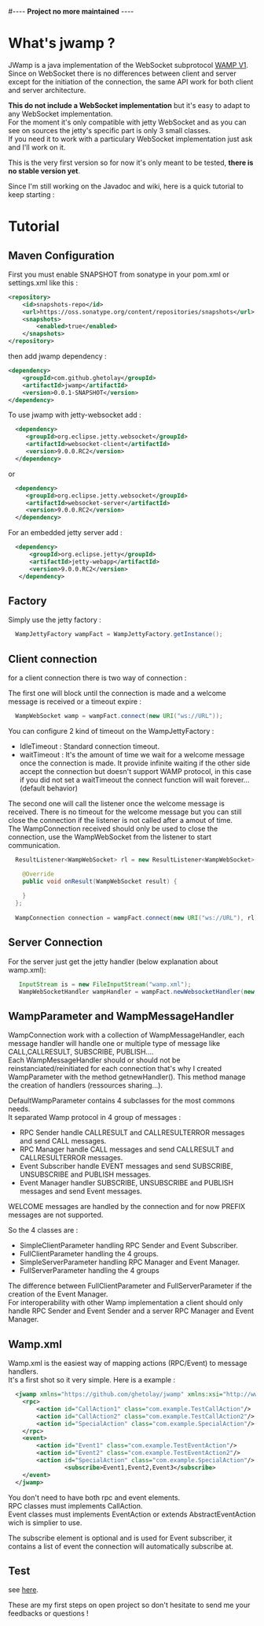 #---- **Project no more maintained** ----

What's jwamp ?
==============

JWamp is a java implementation of the WebSocket subprotocol [WAMP V1][wamp].  
Since on WebSocket there is no differences between client and server except for the initiation of the connection, the same API work for both client and server architecture.

**This do not include a WebSocket implementation** but it's easy to adapt to any WebSocket implementation.  
For the moment it's only compatible with jetty WebSocket and as you can see on sources the jetty's specific part is only 3 small classes.  
If you need it to work with a particulary WebSocket implementation just ask and I'll work on it.

This is the very first version so for now it's only meant to be tested, **there is no stable version yet**.

Since I'm still working on the Javadoc and wiki, here is a quick tutorial to keep starting :

Tutorial
========

Maven Configuration
-------------

First you must enable SNAPSHOT from sonatype in your pom.xml or settings.xml like this :
```xml
<repository>
	<id>snapshots-repo</id>
	<url>https://oss.sonatype.org/content/repositories/snapshots</url>
	<snapshots>
		<enabled>true</enabled>
	</snapshots>
</repository>
```

then add jwamp dependency : 
```xml
<dependency>
	<groupId>com.github.ghetolay</groupId>
	<artifactId>jwamp</artifactId>
	<version>0.0.1-SNAPSHOT</version>
</dependency>
```
To use jwamp with jetty-websocket add : 
```xml
  <dependency>
     <groupId>org.eclipse.jetty.websocket</groupId>
     <artifactId>websocket-client</artifactId> 
     <version>9.0.0.RC2</version>
  </dependency>
```
or
```xml
  <dependency>
     <groupId>org.eclipse.jetty.websocket</groupId>
     <artifactId>websocket-server</artifactId>
     <version>9.0.0.RC2</version>
  </dependency>
```

For an embedded jetty server add : 
```xml
  <dependency>
      <groupId>org.eclipse.jetty</groupId>
      <artifactId>jetty-webapp</artifactId>
      <version>9.0.0.RC2</version>
   </dependency>
```
Factory
-------

Simply use the jetty factory : 
```java
  WampJettyFactory wampFact = WampJettyFactory.getInstance();
```

Client connection
-----------------

for a client connection there is two way of connection : 

The first one will block until the connection is made and a welcome message is received or a timeout expire : 

```java
  WampWebSocket wamp = wampFact.connect(new URI("ws://URL"));
```
You can configure 2 kind of timeout on the WampJettyFactory : 
* IdleTimeout : Standard connection timeout.
* waitTimeout : It's the amount of time we wait for a welcome message once the connection is made. It provide infinite waiting if the other side accept the connection but doesn't support WAMP protocol, in this case if you did not set a waitTimeout the connect function will wait forever... (default behavior)

The second one will call the listener once the welcome message is received. There is no timeout for the welcome message but you can still close the connection if the listener is not called after a amout of time.  
The WampConnection received should only be used to close the connection, use the WampWebSocket from the listener to start communication.

```java
  ResultListener<WampWebSocket> rl = new ResultListener<WampWebSocket>() {

    @Override
    public void onResult(WampWebSocket result) {
					
    }
  };
			
  WampConnection connection = wampFact.connect(new URI("ws://URL"), rl);
```


Server Connection
-----------------

For the server just get the jetty handler (below explanation about wamp.xml): 

```java
   InputStream is = new FileInputStream("wamp.xml");
   WampWebSocketHandler wampHandler = wampFact.newWebsocketHandler(new DefaultWampParameter.SimpleServerParameter(is));
```


WampParameter and WampMessageHandler
------------------------------------

WampConnection work with a collection of WampMessageHandler, each message handler will handle one or multiple type of message like CALL,CALLRESULT, SUBSCRIBE, PUBLISH....  
Each WampMessageHandler should or should not be reinstanciated/reinitiated for each connection that's why I created WampParameter with the method getnewHandler(). This method manage the creation of handlers (ressources sharing...).

DefaultWampParameter contains 4 subclasses for the most commons needs.  
It separated Wamp protocol in 4 group of messages : 

* RPC Sender handle CALLRESULT and CALLRESULTERROR messages and send CALL messages.
* RPC Manager handle CALL messages and send CALLRESULT and CALLRESULTERROR messages.
* Event Subscriber handle EVENT messages and send SUBSCRIBE, UNSUBSCRIBE and PUBLISH messages.
* Event Manager handler SUBSCRIBE, UNSUBSCRIBE and PUBLISH messages and send Event messages.

WELCOME messages are handled by the connection and for now PREFIX messages are not supported.

So the 4 classes are : 

* SimpleClientParameter handling RPC Sender and Event Subscriber.
* FullClientParameter handling the 4 groups.
* SimpleServerParameter handling RPC Manager and Event Manager.
* FullServerParameter handling the 4 groups

The difference between FullClientParameter and FullServerParameter if the creation of the Event Manager.  
For interoperability with other Wamp implementation a client should only handle RPC Sender and Event Sender and a server RPC Manager and Event Manager.


Wamp.xml
--------

Wamp.xml is the easiest way of mapping actions (RPC/Event) to message handlers.  
It's a first shot so it very simple. Here is a example : 

```xml
  <jwamp xmlns="https://github.com/ghetolay/jwamp" xmlns:xsi="http://www.w3.org/2001/XMLSchema-instance" xsi:schemaLocation="https://github.com/ghetolay/jwamp https://raw.github.com/ghetolay/jwamp/master/jwamp.xsd">
	<rpc>
		<action id="CallAction1" class="com.example.TestCallAction"/>
		<action id="CallAction2" class="com.example.TestCallAction2"/>
		<action id="SpecialAction" class="com.example.SpecialAction"/>
	</rpc>
	<event>
		<action id="Event1" class="com.example.TestEventAction"/>
		<action id="Event2" class="com.example.TestEventAction2"/>
		<action id="SpecialAction" class="com.example.SpecialAction"/>
                <subscribe>Event1,Event2,Event3</subscribe>
	</event>
  </jwamp>
```

You don't need to have both rpc and event elements.  
RPC classes must implements CallAction.  
Event classes must implements EventAction or extends AbstractEventAction wich is simplier to use.  

The subscribe element is optional and is used for Event subscriber, it contains a list of event the connection will automatically subscribe at.  
  
Test
----

see [here][test-readme].  
  
  
  
These are my first steps on open project so don't hesitate to send me your feedbacks or questions ! 

[wamp]: http://wamp.ws/spec/wamp1/
[test-readme]: jwamp/tree/master/src/test/resources
